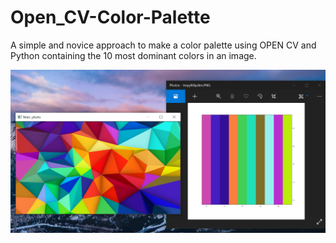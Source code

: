 # Open_CV-Color-Palette
A simple and novice approach to make a color palette using OPEN CV and Python containing the 10 most dominant colors in an image. 

![Example](Image/images/color-palette-git.png)

